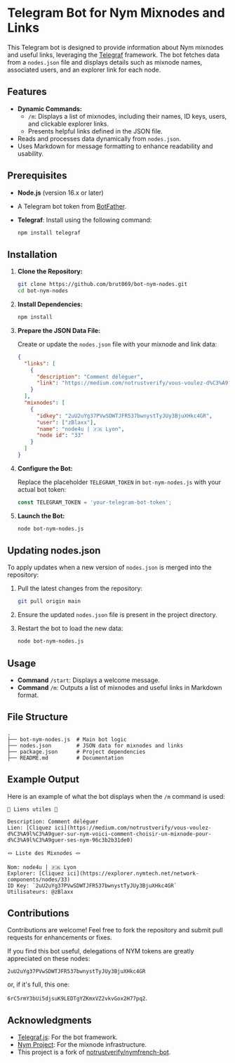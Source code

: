 # Telegram Bot for Nym Mixnodes and Links

This Telegram bot is designed to provide information about Nym mixnodes and useful links, leveraging the [Telegraf](https://telegraf.js.org/) framework. The bot fetches data from a `nodes.json` file and displays details such as mixnode names, associated users, and an explorer link for each node.

## Features

- **Dynamic Commands:**
  - `/m`: Displays a list of mixnodes, including their names, ID keys, users, and clickable explorer links.
  - Presents helpful links defined in the JSON file.
- Reads and processes data dynamically from `nodes.json`.
- Uses Markdown for message formatting to enhance readability and usability.

## Prerequisites

- **Node.js** (version 16.x or later)
- A Telegram bot token from [BotFather](https://core.telegram.org/bots#botfather).
- **Telegraf**: Install using the following command:

  ```bash
  npm install telegraf
  ```

## Installation

1. **Clone the Repository:**

   ```bash
   git clone https://github.com/brut069/bot-nym-nodes.git
   cd bot-nym-nodes
   ```

2. **Install Dependencies:**

   ```bash
   npm install
   ```

3. **Prepare the JSON Data File:**

   Create or update the `nodes.json` file with your mixnode and link data:

   ```json
   {
     "links": [
       {
         "description": "Comment déléguer",
         "link": "https://medium.com/notrustverify/vous-voulez-d%C3%A9l%C3%A9guer-sur-nym-voici-comment-choisir-un-mixnode-pour-d%C3%A9l%C3%A9guer-ses-nym-96c3b2b31de0"
       }
     ],
     "mixnodes": [
       {
         "idkey": "2uU2uYg37PVwSDWTJFR537bwnystTyJUy3BjuXHkc4GR",
         "user": ["zBlaxx"],
         "name": "node4u | 🇫🇷 Lyon",
         "node id": "33"
       }
     ]
   }
   ```

4. **Configure the Bot:**

   Replace the placeholder `TELEGRAM_TOKEN` in `bot-nym-nodes.js` with your actual bot token:

   ```javascript
   const TELEGRAM_TOKEN = 'your-telegram-bot-token';
   ```

5. **Launch the Bot:**

   ```bash
   node bot-nym-nodes.js
   ```

## Updating nodes.json

To apply updates when a new version of `nodes.json` is merged into the repository:

1. Pull the latest changes from the repository:

   ```bash
   git pull origin main
   ```

2. Ensure the updated `nodes.json` file is present in the project directory.

3. Restart the bot to load the new data:

   ```bash
   node bot-nym-nodes.js
   ```

## Usage

- **Command** `/start`: Displays a welcome message.
- **Command** `/m`: Outputs a list of mixnodes and useful links in Markdown format.

## File Structure

```
.
├── bot-nym-nodes.js  # Main bot logic
├── nodes.json        # JSON data for mixnodes and links
├── package.json      # Project dependencies
├── README.md         # Documentation
```

## Example Output

Here is an example of what the bot displays when the `/m` command is used:

```
🔗 Liens utiles 🔗

Description: Comment déléguer
Lien: [Cliquez ici](https://medium.com/notrustverify/vous-voulez-d%C3%A9l%C3%A9guer-sur-nym-voici-comment-choisir-un-mixnode-pour-d%C3%A9l%C3%A9guer-ses-nym-96c3b2b31de0)

🪢 Liste des Mixnodes 🪢

Nom: node4u | 🇫🇷 Lyon
Explorer: [Cliquez ici](https://explorer.nymtech.net/network-components/nodes/33)
ID Key: `2uU2uYg37PVwSDWTJFR537bwnystTyJUy3BjuXHkc4GR`
Utilisateurs: @zBlaxx
```

## Contributions

Contributions are welcome! Feel free to fork the repository and submit pull requests for enhancements or fixes.

If you find this bot useful, delegations of NYM tokens are greatly appreciated on these nodes:

`2uU2uYg37PVwSDWTJFR537bwnystTyJUy3BjuXHkc4GR`

or, if it's full, this one:

`6rC5rmY3bUi5djsuK9LEDTgYZKmxVZ2vkvGox2H77pq2`.

## Acknowledgments

- [Telegraf.js](https://telegraf.js.org/): For the bot framework.
- [Nym Project](https://nymtech.net/): For the mixnode infrastructure.
- This project is a fork of [notrustverify/nymfrench-bot](https://github.com/notrustverify/nymfrench-bot).

